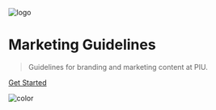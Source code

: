 <!-- _coverpage.md -->

![logo](/media/logo.svg)

# Marketing Guidelines
> Guidelines for branding and marketing content at PIU.  

[Get Started](#social-media-accounts)

<!-- background color -->

![color](#102648)